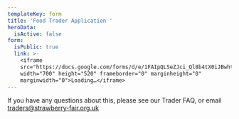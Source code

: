 ```yaml
---
templateKey: form
title: 'Food Trader Application '
heroData:
  isActive: false
form:
  isPublic: true
  link: >-
    <iframe
    src="https://docs.google.com/forms/d/e/1FAIpQLSeZJci_Ql8b4tX0iJBwhtfxhuHaXASK5Tty0GfzgEJlX5gcjw/viewform?embedded=true"
    width="700" height="520" frameborder="0" marginheight="0"
    marginwidth="0">Loading…</iframe>
---
```

If you have any questions about this, please see our Trader FAQ, or email traders@strawberry-fair.org.uk
